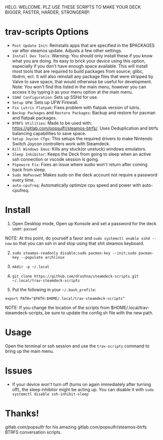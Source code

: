 HELO. WELCOME. PLZ USE THESE SCRIPTS TO MAKE YOUR DECK BIGGER, FASTER, HARDER, STRONGER@!

# trav-scripts Options

- `Post Update Init`: Reinstalls apps that are specified in the $PACKAGES var after steamos update. Adjusts a few other settings.
- `Install Dev Tools`: Warning: You should only install these if you know what you are doing. Its easy to brick your device using this option, especially if you don't have enough space available. This will install most tools that are required to build packages from source; glibc, libdrm, ect. It will also reinstall any package files that were stripped by Valve to save space, that would otherwise be useful for development. Note: You won't find this listed in the main menu, however you can access it by typing `D` as your menu option at the main menu.
- `SSHd Configuration`: Sets up SSHd for use.
- `Setup UFW`: Sets up UFW Firewall.
- `Fix Lutris Flatpak`: Fixes problem with flatpak version of lutris.
- `Backup Packages` and `Restore Packages`: Backup and restore for pacman and flatpak packages.
- `BTRFS Utilities`: Made to be used with: https://gitlab.com/popsulfr/steamos-btrfs/. Uses Deduplication and btrfs balancing capabilities to save space.
- `Setup Joycon Cfgs`: This setups the required drivers to make Nintendo Switch Joycon controllers work with Steamdeck.
- `Kill Windows Emus`: Kills any stuck(or unstuck) windows emulators.
- `Sleep Inhibitor`: Keeps the Deck from going to sleep when an active ssh connection or vscode session is going.
- `Pipewire Fix`: Fixes an issue where audio won't return after coming back from sleep.
- `Sudo NoPasswd`: Makes sudo on the deck account not require a password every time.
- `auto-cpufreq`: Automatically optimize cpu speed and power with auto-cpufreq.

# Install

1. Open Desktop mode, Open up Konsole and set a password for the deck user: `passwd`

NOTE: At this point, do yourself a favor and `sudo systemctl enable sshd --now` so that you can ssh in and stop using that shit steamos keyboard.

2. `sudo steamos-readonly disable;sudo pacman-key --init;sudo pacman-key --populate archlinux`

3. `mkdir -p ~/.local`

4. `git clone https://github.com/drashna/steamdeck-scripts.git ~/.local/trav-steamdeck-scripts`

5. Put the following in your `~/.bash_profile`:
```
export PATH="$PATH:$HOME/.local/trav-steamdeck-scripts"
```

NOTE: If you change the location of the scripts from $HOME/.local/trav-steamdeck-scripts, be sure to update the config.sh file with the new path.

# Usage

Open the terminal or ssh session and use the `trav-scripts` command to bring up the main menu.

# Issues

- If your device won't turn off (turns on again immediately after turning off), the sleep inhibitor might be acting up. You can disable it with `sudo systemctl disable ssh-inhibit-sleep`

# Thanks!

gitlab.com/popsulfr for his amazing gitlab.com/popsulfr/steamos-btrfs BTRFS conversation scripts.